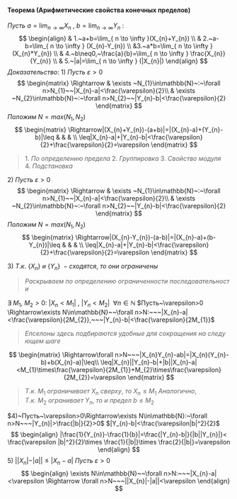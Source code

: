 #### Теорема (Арифметические свойства конечных пределов)
$Пусть~a=\lim_{ n \to \infty }X_{n}~,~b=\lim_{ n \to \infty }Y_{n}~:$
$$
\begin{align}
 & 1.~a+b=\lim_{ n \to \infty }(X_{n}+Y_{n}) 
\\
 & 2.~a-b=\lim_{ n \to \infty } (X_{n}-Y_{n}) \\
&3.~a*b=\lim_{ n \to \infty } (X_{n}*Y_{n}) \\
 & 4.~b\neq0,~\frac{a}{b}=\lim_{ n \to \infty } \frac{X_{n}}{Y_{n}} \\
 & 5.~|a|=\lim_{ n \to \infty } (|X_{n}|)
\end{align}
$$
$Доказательство:$
$1)~Пусть~\varepsilon>0$ 
$$
\begin{matrix}
\Rightarrow & \exists ~N_{1}\in\mathbb{N}~:~\forall n>N_{1}~~|X_{n}-a|<\frac{\varepsilon}{2}\\
 & \exists ~N_{2}\in\mathbb{N}~:~\forall n>N_{2}~~|Y_{n}-b|<\frac{\varepsilon}{2}
\end{matrix}
$$
$Положим~N=max(N_{1},N_{2})$
$$
\begin{matrix}
\Rightarrow|(X_{n}+Y_{n})-(a+b)|=|(X_{n}-a)+(Y_{n}-b)|\leq &  &  & \\ \leq|X_{n}-a|+|Y_{n}-b|<\frac{\varepsilon}{2}+\frac{\varepsilon}{2}=\varepsilon
\end{matrix}
$$
>$1.~По~определению~предела$
>$2.~Группировка$
>$3.~Свойство~модуля$
>$4.~Подстановка$

$2)~Пусть~\varepsilon>0$
$$
\begin{matrix}
\Rightarrow & \exists ~N_{1}\in\mathbb{N}~:~\forall n>N_{1}~~|X_{n}-a|<\frac{\varepsilon}{2}\\
 & \exists ~N_{2}\in\mathbb{N}~:~\forall n>N_{2}~~|Y_{n}-b|<\frac{\varepsilon}{2}
\end{matrix}
$$
$Положим~N=max(N_{1},N_{2})$
$$
\begin{matrix}
\Rightarrow|(X_{n}-Y_{n})-(a-b)|=|(X_{n}-a)+(b-Y_{n})|\leq &  &  & \\ \leq|X_{n}-a|+|Y_{n}-b|<\frac{\varepsilon}{2}+\frac{\varepsilon}{2}=\varepsilon
\end{matrix}
$$

 $3)~Т.к.~\{X_{n}\}~и~\{Y_{n}\}~-сходятся,~то~они~ограничены$
>$Раскрываем~по~определению~ограниченности~последовательности$

$\exists~M_{1},~M_{2}>0:~|X_{n}<M_{1}|~,~|Y_{n}<M_{2}|~~\forall n\in\mathbb{N}$
$Пусть~\varepsilon>0 \Rightarrow\exists N\in\mathbb{N}~~\forall n>N:~~~|X_{n}-a|<\frac{\varepsilon}{2M_{2}},~~~|Y_{n}-b|<\frac{\varepsilon}{2M_{1}}$
>$Епселоны~здесь~подбираются~удобные~для~сокращения~на~следующем~шаге$

$$
\begin{matrix}
\Rightarrow\forall n>N~~~|X_{n}Y_{n}-ab|=|X_{n}(Y_{n}-b)+b(X_{n}-a)|\leq\\
\leq|X_{n}||Y_{n}-b|+|b||X_{n}-a|<M_{1}\times\frac{\varepsilon}{2M_{1}}+M_{2}\times\frac{\varepsilon}{2M_{2}}=\varepsilon
\end{matrix}
$$
>$Т.к.~M_{1}~ограничивает~X_{n}~сверху,~то~X_{n}\leq M_{1}$
$Аналогично,Т.к.~M_{2}~огранивает~Y_{n},~то~и~предел~b\leq M_{2}$

$4)~Пусть~\varepsilon>0\Rightarrow\exists N\in\mathbb{N}:~\forall n>N~~~|Y_{n}|>\frac{|b|}{2}>0$
$|Y_{n}-b|<\frac{\varepsilon|b|^2}{2}$
$$
\begin{align}
|\frac{1}{Y_{n}}-\frac{1}{b}|=\frac{|Y_{n}-b|}{|b||Y_{n}|}< \frac{\varepsilon |b|^2}{2}\times \frac{1}{|b|}\times \frac{2}{|b|}=\varepsilon
\end{align}
$$
$5)~||X_{n}|-|a||\leq |X_{n}-a|$
$Пусть~\varepsilon>0$
$$
\begin{align}
\exists N\in\mathbb{N}~~\forall n>N:~~~|X_{n}-a|<\varepsilon \Rightarrow \forall n>N~~~||X_{n}|-|a||<\varepsilon
\end{align}
$$